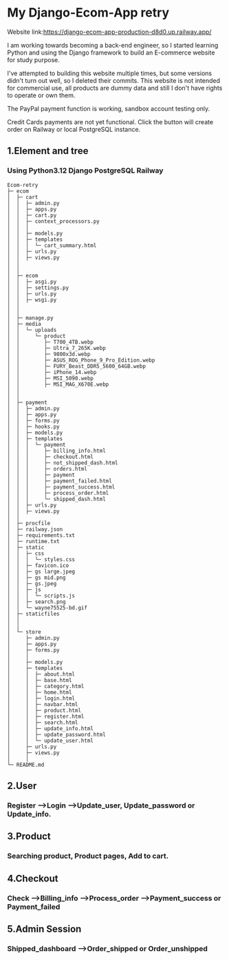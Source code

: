 # My Django-Ecom-App retry

Website link:https://django-ecom-app-production-d8d0.up.railway.app/

I am working towards becoming a back-end engineer, so I started learning Python and using the Django framework to build an E-commerce website for study purpose.

I've attempted to building this website multiple times, but some versions didn't turn out well, so I deleted their commits. This website is not intended for commercial use, all products are dummy data and still I don't have rights to operate or own them.

The PayPal payment function is working, sandbox account testing only.

Credit Cards payments are not yet functional. 
Click the button will create order on Railway or local PostgreSQL instance.

## 1.Element and tree
### Using Python3.12 Django PostgreSQL Railway
```
Ecom-retry
├─ ecom                                      
│  ├─ cart
│  │  ├─ admin.py
│  │  ├─ apps.py
│  │  ├─ cart.py
│  │  ├─ context_processors.py
│  │  │  
│  │  ├─ models.py
│  │  ├─ templates
│  │  │  └─ cart_summary.html
│  │  ├─ urls.py
│  │  ├─ views.py
│  │  
│  │   
│  ├─ ecom
│  │  ├─ asgi.py
│  │  ├─ settings.py
│  │  ├─ urls.py
│  │  ├─ wsgi.py
│  │
│  │  
│  ├─ manage.py
│  ├─ media
│  │  └─ uploads
│  │     └─ product
│  │        ├─ T700_4TB.webp
│  │        ├─ Ultra_7_265K.webp
│  │        ├─ 9800x3d.webp
│  │        ├─ ASUS_ROG_Phone_9_Pro_Edition.webp
│  │        ├─ FURY_Beast_DDR5_5600_64GB.webp
│  │        ├─ iPhone_14.webp
│  │        ├─ MSI_5090.webp
│  │        ├─ MSI_MAG_X670E.webp
│  │          
│  │        
│  ├─ payment
│  │  ├─ admin.py
│  │  ├─ apps.py
│  │  ├─ forms.py
│  │  ├─ hooks.py
│  │  ├─ models.py
│  │  ├─ templates
│  │  │  └─ payment
│  │  │     ├─ billing_info.html
│  │  │     ├─ checkout.html
│  │  │     ├─ not_shipped_dash.html
│  │  │     ├─ orders.html
│  │  │     ├─ payment
│  │  │     ├─ payment_failed.html
│  │  │     ├─ payment_success.html
│  │  │     ├─ process_order.html
│  │  │     └─ shipped_dash.html
│  │  ├─ urls.py
│  │  ├─ views.py
│  │
│  ├─ procfile
│  ├─ railway.json
│  ├─ requirements.txt
│  ├─ runtime.txt
│  ├─ static
│  │  ├─ css
│  │  │  └─ styles.css
│  │  ├─ favicon.ico
│  │  ├─ gs large.jpeg
│  │  ├─ gs mid.png
│  │  ├─ gs.jpeg
│  │  ├─ js
│  │  │  └─ scripts.js
│  │  ├─ search.png
│  │  └─ wayne75525-bd.gif
│  ├─ staticfiles
│  │
│  │
│  └─ store
│     ├─ admin.py
│     ├─ apps.py
│     ├─ forms.py
│     │
│     ├─ models.py
│     ├─ templates
│     │  ├─ about.html                              
│     │  ├─ base.html
│     │  ├─ category.html
│     │  ├─ home.html
│     │  ├─ login.html
│     │  ├─ navbar.html
│     │  ├─ product.html
│     │  ├─ register.html
│     │  ├─ search.html
│     │  ├─ update_info.html
│     │  ├─ update_password.html
│     │  └─ update_user.html
│     ├─ urls.py
│     ├─ views.py
│     │
└─ README.md

```

## 2.User
### Register -->Login -->Update_user, Update_password or Update_info.

## 3.Product
### Searching product, Product pages, Add to cart.

## 4.Checkout
### Check -->Billing_info -->Process_order -->Payment_success or Payment_failed

## 5.Admin Session
### Shipped_dashboard -->Order_shipped or Order_unshipped
